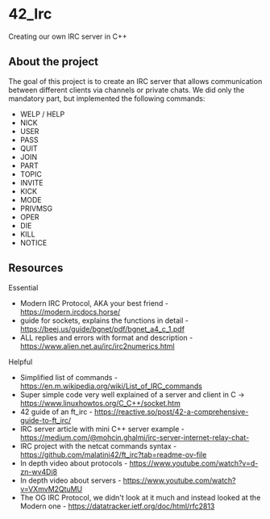 # 42_Irc
Creating our own IRC server in C++

About the project
 -----------------------------
 The goal of this project is to create an IRC server that allows communication between different clients via channels or private chats.
 We did only the mandatory part, but implemented the following commands:

- WELP / HELP
- NICK
- USER
- PASS
- QUIT
- JOIN
- PART
- TOPIC
- INVITE
- KICK
- MODE
- PRIVMSG
- OPER
- DIE
- KILL
- NOTICE
 


Resources
 -----------------------------
Essential
- Modern IRC Protocol, AKA your best friend - https://modern.ircdocs.horse/
- guide for sockets, explains the functions in detail - https://beej.us/guide/bgnet/pdf/bgnet_a4_c_1.pdf
- ALL replies and errors with format and description - https://www.alien.net.au/irc/irc2numerics.html

Helpful
- Simplified list of commands - https://en.m.wikipedia.org/wiki/List_of_IRC_commands
- Super simple code very well explained  of a server and client in C -> https://www.linuxhowtos.org/C_C++/socket.htm
- 42 guide of an ft_irc - https://reactive.so/post/42-a-comprehensive-guide-to-ft_irc/
- IRC server article with mini C++ server example - https://medium.com/@mohcin.ghalmi/irc-server-internet-relay-chat-
- IRC project with the netcat commands syntax - https://github.com/malatini42/ft_irc?tab=readme-ov-file
- In depth video about protocols - https://www.youtube.com/watch?v=d-zn-wv4Di8
- In depth video about servers - https://www.youtube.com/watch?v=VXmvM2QtuMU
- The OG IRC Protocol, we didn't look at it much and instead looked at the Modern one - https://datatracker.ietf.org/doc/html/rfc2813

